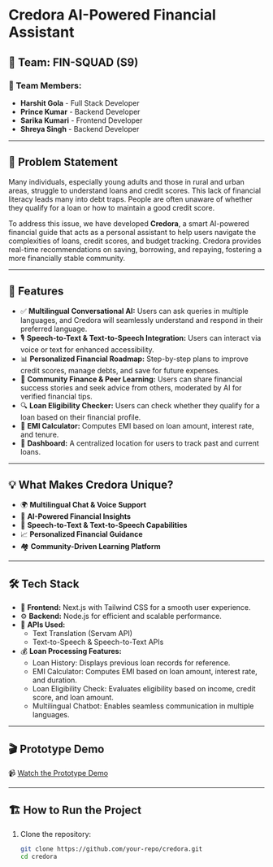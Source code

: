 # Credora AI-Powered Financial Assistant

## 📌 Team: FIN-SQUAD (S9)
### 👥 Team Members:
- **Harshit Gola** - Full Stack Developer
- **Prince Kumar** - Backend Developer
- **Sarika Kumari** - Frontend Developer
- **Shreya Singh** - Backend Developer

---

## 🚀 Problem Statement
Many individuals, especially young adults and those in rural and urban areas, struggle to understand loans and credit scores. This lack of financial literacy leads many into debt traps. People are often unaware of whether they qualify for a loan or how to maintain a good credit score.

To address this issue, we have developed **Credora**, a smart AI-powered financial guide that acts as a personal assistant to help users navigate the complexities of loans, credit scores, and budget tracking. Credora provides real-time recommendations on saving, borrowing, and repaying, fostering a more financially stable community.

---

## 🎯 Features
- ✅ **Multilingual Conversational AI:** Users can ask queries in multiple languages, and Credora will seamlessly understand and respond in their preferred language.
- 🎙 **Speech-to-Text & Text-to-Speech Integration:** Users can interact via voice or text for enhanced accessibility.
- 📊 **Personalized Financial Roadmap:** Step-by-step plans to improve credit scores, manage debts, and save for future expenses.
- 🏦 **Community Finance & Peer Learning:** Users can share financial success stories and seek advice from others, moderated by AI for verified financial tips.
- 🔍 **Loan Eligibility Checker:** Users can check whether they qualify for a loan based on their financial profile.
- 🧮 **EMI Calculator:** Computes EMI based on loan amount, interest rate, and tenure.
- 📂 **Dashboard:** A centralized location for users to track past and current loans.

---

## 💡 What Makes Credora Unique?
- 🌍 **Multilingual Chat & Voice Support**
- 🤖 **AI-Powered Financial Insights**
- 🎤 **Speech-to-Text & Text-to-Speech Capabilities**
- 📈 **Personalized Financial Guidance**
- 🏘 **Community-Driven Learning Platform**

---

## 🛠 Tech Stack
- 🎨 **Frontend:** Next.js with Tailwind CSS for a smooth user experience.
- ⚙️ **Backend:** Node.js for efficient and scalable performance.
- 🔗 **APIs Used:**
  - Text Translation (Servam API)
  - Text-to-Speech & Speech-to-Text APIs
- 💰 **Loan Processing Features:**
  - Loan History: Displays previous loan records for reference.
  - EMI Calculator: Computes EMI based on loan amount, interest rate, and duration.
  - Loan Eligibility Check: Evaluates eligibility based on income, credit score, and loan amount.
  - Multilingual Chatbot: Enables seamless communication in multiple languages.

---

## 🎬 Prototype Demo
📹 [Watch the Prototype Demo](https://drive.google.com/file/d/1kY60FKwjU2feI1qKuNlPn4XpFiDNjQDo/view?usp=sharing)

---

## 🏗 How to Run the Project
1. Clone the repository:
   ```sh
   git clone https://github.com/your-repo/credora.git
   cd credora
